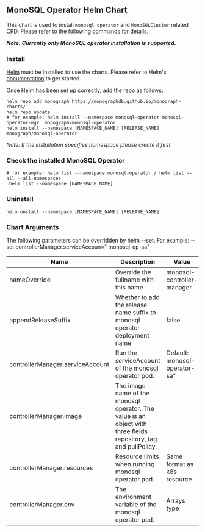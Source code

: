 ## MonoSQL Operator Helm Chart

This chart is used to install `monosql operator` and `MonoSQLCluster` related CRD. Please refer to the following
commands for details.

***Note: Currently only MonoSQL operator installation is supported.***

### Install

[Helm](https://helm.sh) must be installed to use the charts. Please refer to
Helm's [documentation](https://helm.sh/docs) to get started.

Once Helm has been set up correctly, add the repo as follows:

```shell
helm repo add monograph https://monographdb.github.io/monograph-charts/
helm repo update
# for example: helm install --namespace monosql-operator monosql-operator-mgr  monograph/monosql-operator
helm install --namespace [NAMESPACE_NAME] [RELEASE_NAME]  monograph/monosql-operator
```

*Note: If the installation specifies namespace please create it first*

### Check the installed MonoSQL Operator

```shell
# for example: helm list --namespace monosql-operator / helm list --all --all-namespaces
 helm list --namespace [NAMESPACE_NAME]
```

### Uninstall

```shell
helm unstall --namespace [NAMESPACE_NAME] [RELEASE_NAME]
```

### Chart Arguments

The following parameters can be overridden by helm --set. For example: --set controllerManager.serviceAccoun="
monosql-op-sa"

| Name                             | Description                                                                                                      | Value                         |
|----------------------------------|------------------------------------------------------------------------------------------------------------------|-------------------------------|
| nameOverride                     | Override the fullname with this name                                                                             | monosql-controller-manager    |
| appendReleaseSuffix              | Whether to add the release name suffix to monosql operator deployment name                                       | false                         |
| controllerManager.serviceAccount | Run the serviceAccount of the monosql  operator pod.                                                             | Default: monosql-operator-sa" |
| controllerManager.image          | The image name of the monosql operator. The value is an object with three fields repository, tag and pullPolicy. |                               |
| controllerManager.resources      | Resource limits when running  monosql operator pod.                                                              | Same format as k8s resource   |
| controllerManager.env            | The environment variable of the monosql operator pod.                                                            | Arrays type                   |
